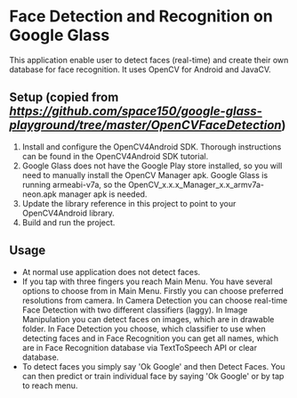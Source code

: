 # Face Detection and Recognition on Google Glass #
This application enable user to detect faces (real-time) and create their own database for face recognition. It uses OpenCV for Android and JavaCV.

## Setup (copied from *https://github.com/space150/google-glass-playground/tree/master/OpenCVFaceDetection*) ##
1. Install and configure the OpenCV4Android SDK. Thorough instructions can be found in the OpenCV4Android SDK tutorial.
2. Google Glass does not have the Google Play store installed, so you will need to manually install the OpenCV Manager apk. Google Glass is running armeabi-v7a, so the OpenCV_x.x.x_Manager_x.x_armv7a-neon.apk manager apk is needed.
3. Update the library reference in this project to point to your OpenCV4Android library.
4. Build and run the project.

## Usage ##
* At normal use application does not detect faces.
* If you tap with three fingers you reach Main Menu. You have several options to choose from in Main Menu. Firstly you can choose preferred resolutions from camera. In Camera Detection you can choose real-time Face Detection with two different classifiers (laggy). In Image Manipulation you can detect faces on images, which are in drawable folder. In Face Detection you choose, which classifier to use when detecting faces and in Face Recognition you can get all names, which are in Face Recognition database via TextToSpeech API or clear database.
* To detect faces you simply say 'Ok Google' and then Detect Faces. You can then predict or train individual face by saying 'Ok Google' or by tap to reach menu.